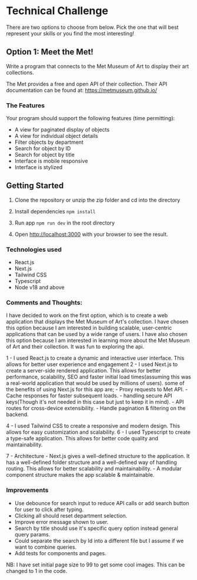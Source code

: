 # Technical Challenge

There are two options to choose from below. Pick the one that will best represent your skills or you find the most interesting!

## Option 1: Meet the Met!

Write a program that connects to the Met Museum of Art to display their art collections.

The Met provides a free and open API of their collection. Their API documentation can be found at: https://metmuseum.github.io/

### The Features

Your program should support the following features (time permitting):

- A view for paginated display of objects
- A view for individual object details
- Filter objects by department
- Search for object by ID
- Search for object by title
- Interface is mobile responsive
- Interface is stylized

## Getting Started

1. Clone the repository or unzip the zip folder and cd into the directory

2. Install dependencies
   `npm install`

3. Run app
   `npm run dev` in the root directory

4. Open [http://localhost:3000](http://localhost:3000) with your browser to see the result.

### Technologies used

- React.js
- Next.js
- Tailwind CSS
- Typescript
- Node v18 and above

### Comments and Thoughts:

I have decided to work on the first option, which is to create a web application that displays the Met Museum of Art's collection. I have chosen this option because I am interested in building scalable, user-centric applications that can be used by a wide range of users. I have also chosen this option because I am interested in learning more about the Met Museum of Art and their collection. It was fun to exploring the api.

1 - I used React.js to create a dynamic and interactive user interface. This allows for better user experience and engagement
2 - I used Next.js to create a server-side rendered application. This allows for better performance, scalability, SEO and faster initial load times(assuming this was a real-world application that would be used by millions of users). some of the benefits of using Next.js for this app are;
    - Proxy requests to Met API.
    - Cache responses for faster subsequent loads.
    - handling secure API keys(Though it's not needed in this case but just to keep it in mind).
    - API routes for cross-device extensibility.
    - Handle pagination & filtering on the backend. 


4 - I used Tailwind CSS to create a responsive and modern design. This allows for easy customization and scalability.
6 - I used Typescript to create a type-safe application. This allows for better code quality and maintainability.

7 - Architecture
    - Next.js gives a well-defined structure to the application. It has a well-defined folder structure and a well-defined way of handling routing. This allows for better scalability and maintainability.
    - A modular component structure makes the app scalable & maintainable.

### Improvements

- Use debounce for search input to reduce API calls or add search button for user to click after typing.
- Clicking all should reset department selection.
- Improve error message shown to user.
- Search by title should use it's specific query option instead general query params.
- Could separate the search by Id into a different file but I assume if we want to combine queries.
- Add tests for components and pages.

NB: I have set initial page size to 99 to get some cool images. This can be changed to 1 in the code.